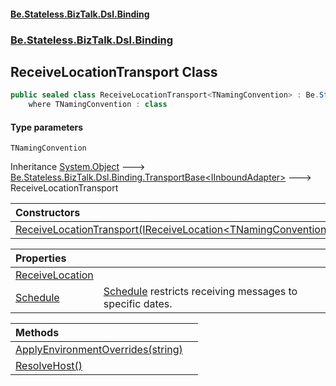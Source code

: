 #### [Be.Stateless.BizTalk.Dsl.Binding](README.md 'README')
### [Be.Stateless.BizTalk.Dsl.Binding](Be.Stateless.BizTalk.Dsl.Binding.md 'Be.Stateless.BizTalk.Dsl.Binding')

## ReceiveLocationTransport<TNamingConvention> Class

```csharp
public sealed class ReceiveLocationTransport<TNamingConvention> : Be.Stateless.BizTalk.Dsl.Binding.TransportBase<Be.Stateless.BizTalk.Dsl.Binding.Adapter.IInboundAdapter>
    where TNamingConvention : class
```
#### Type parameters

<a name='Be.Stateless.BizTalk.Dsl.Binding.ReceiveLocationTransport_TNamingConvention_.TNamingConvention'></a>

`TNamingConvention`

Inheritance [System.Object](https://docs.microsoft.com/en-us/dotnet/api/System.Object 'System.Object') &#129106; [Be.Stateless.BizTalk.Dsl.Binding.TransportBase&lt;](TransportBase_T_.md 'Be.Stateless.BizTalk.Dsl.Binding.TransportBase<T>')[IInboundAdapter](IInboundAdapter.md 'Be.Stateless.BizTalk.Dsl.Binding.Adapter.IInboundAdapter')[&gt;](TransportBase_T_.md 'Be.Stateless.BizTalk.Dsl.Binding.TransportBase<T>') &#129106; ReceiveLocationTransport<TNamingConvention>

| Constructors | |
| :--- | :--- |
| [ReceiveLocationTransport(IReceiveLocation&lt;TNamingConvention&gt;)](ReceiveLocationTransport_TNamingConvention_.ReceiveLocationTransport(IReceiveLocation_TNamingConvention_).md 'Be.Stateless.BizTalk.Dsl.Binding.ReceiveLocationTransport<TNamingConvention>.ReceiveLocationTransport(Be.Stateless.BizTalk.Dsl.Binding.IReceiveLocation<TNamingConvention>)') | |

| Properties | |
| :--- | :--- |
| [ReceiveLocation](ReceiveLocationTransport_TNamingConvention_.ReceiveLocation.md 'Be.Stateless.BizTalk.Dsl.Binding.ReceiveLocationTransport<TNamingConvention>.ReceiveLocation') | |
| [Schedule](ReceiveLocationTransport_TNamingConvention_.Schedule.md 'Be.Stateless.BizTalk.Dsl.Binding.ReceiveLocationTransport<TNamingConvention>.Schedule') | [Schedule](ReceiveLocationTransport_TNamingConvention_.Schedule.md 'Be.Stateless.BizTalk.Dsl.Binding.ReceiveLocationTransport<TNamingConvention>.Schedule') restricts receiving messages to specific dates. |

| Methods | |
| :--- | :--- |
| [ApplyEnvironmentOverrides(string)](ReceiveLocationTransport_TNamingConvention_.ApplyEnvironmentOverrides(string).md 'Be.Stateless.BizTalk.Dsl.Binding.ReceiveLocationTransport<TNamingConvention>.ApplyEnvironmentOverrides(string)') | |
| [ResolveHost()](ReceiveLocationTransport_TNamingConvention_.ResolveHost().md 'Be.Stateless.BizTalk.Dsl.Binding.ReceiveLocationTransport<TNamingConvention>.ResolveHost()') | |
